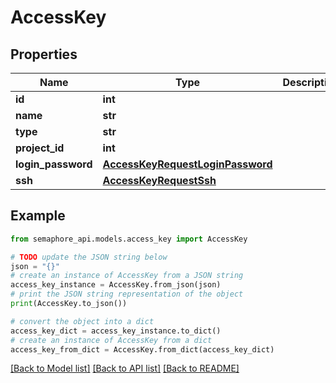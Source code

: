 # AccessKey


## Properties

Name | Type | Description | Notes
------------ | ------------- | ------------- | -------------
**id** | **int** |  | [optional] 
**name** | **str** |  | [optional] 
**type** | **str** |  | [optional] 
**project_id** | **int** |  | [optional] 
**login_password** | [**AccessKeyRequestLoginPassword**](AccessKeyRequestLoginPassword.md) |  | [optional] 
**ssh** | [**AccessKeyRequestSsh**](AccessKeyRequestSsh.md) |  | [optional] 

## Example

```python
from semaphore_api.models.access_key import AccessKey

# TODO update the JSON string below
json = "{}"
# create an instance of AccessKey from a JSON string
access_key_instance = AccessKey.from_json(json)
# print the JSON string representation of the object
print(AccessKey.to_json())

# convert the object into a dict
access_key_dict = access_key_instance.to_dict()
# create an instance of AccessKey from a dict
access_key_from_dict = AccessKey.from_dict(access_key_dict)
```
[[Back to Model list]](../README.md#documentation-for-models) [[Back to API list]](../README.md#documentation-for-api-endpoints) [[Back to README]](../README.md)


